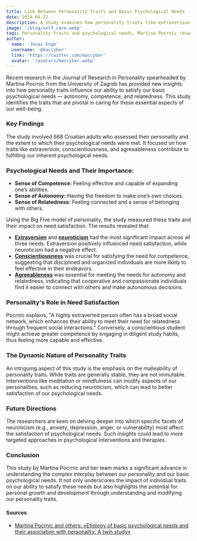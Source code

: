 ```yaml
---
title: Link Between Personality Traits and Basic Psychological Needs
date: 2024-04-22
description: A study examines how personality traits like extraversion, conscientiousness, and agreeableness affect the satisfaction of basic psychological needs such as autonomy, competence, and relatedness.
image: '/blog/self_care.webp'
tags: Personality traits and psychological needs, Martina Pocrnic research, Big Five model impact, Autonomy and personality, Competence and conscientiousness, Relatedness and agreeableness, Extraversion benefits, Neuroticism drawbacks, Psychological well-being, Personality trait malleability, Mindfulness and personality change, Croatian psychological study, Social networks and extraversion, Personal growth through personality, Psychological interventions, Targeting neuroticism, Personality and mental health, University of Zagreb study, Personality assessments, Future directions in personality research
author:
  name: 'Jonas Enge'
  username: '@maccyber'
  link: 'https://twitter.com/maccyber'
  avatar: '/avatars/maccyber.webp'
---
```


Recent research in the Journal of Research in Personality spearheaded by Martina Pocrnic from the University of Zagreb has provided new insights into how personality traits influence our ability to satisfy our basic psychological needs — autonomy, competence, and relatedness. This study identifies the traits that are pivotal in caring for these essential aspects of our well-being.

### Key Findings

The study involved 668 Croatian adults who assessed their personality and the extent to which their psychological needs were met. It focused on how traits like extraversion, conscientiousness, and agreeableness contribute to fulfilling our inherent psychological needs.

### Psychological Needs and Their Importance:

- **Sense of Competence:** Feeling effective and capable of expanding one’s abilities.
- **Sense of Autonomy:** Having the freedom to make one’s own choices.
- **Sense of Relatedness:** Feeling connected and a sense of belonging with others.

Using the Big Five model of personality, the study measured these traits and their impact on need satisfaction. The results revealed that:

- [**Extraversion**](/articles/extraversion) and [**neuroticism**](/articles/neuroticism) had the most significant impact across all three needs. Extraversion positively influenced need satisfaction, while neuroticism had a negative effect.
- [**Conscientiousness**](/articles/conscientiousness) was crucial for satisfying the need for competence, suggesting that disciplined and organized individuals are more likely to feel effective in their endeavors.
- [**Agreeableness**](/articles/agreeableness) was essential for meeting the needs for autonomy and relatedness, indicating that cooperative and compassionate individuals find it easier to connect with others and make autonomous decisions.

### Personality's Role in Need Satisfaction

Pocrnic explains, "A highly extraverted person often has a broad social network, which enhances their ability to meet their need for relatedness through frequent social interactions." Conversely, a conscientious student might achieve greater competence by engaging in diligent study habits, thus feeling more capable and effective.

### The Dynamic Nature of Personality Traits

An intriguing aspect of this study is the emphasis on the malleability of personality traits. While traits are generally stable, they are not immutable. Interventions like meditation or mindfulness can modify aspects of our personalities, such as reducing neuroticism, which can lead to better satisfaction of our psychological needs.

### Future Directions

The researchers are keen on delving deeper into which specific facets of neuroticism (e.g., anxiety, depression, anger, or vulnerability) most affect the satisfaction of psychological needs. Such insights could lead to more targeted approaches in psychological interventions and therapies.

### Conclusion

This study by Martina Pocrnic and her team marks a significant advance in understanding the complex interplay between our personality and our basic psychological needs. It not only underscores the impact of individual traits on our ability to satisfy these needs but also highlights the potential for personal growth and development through understanding and modifying our personality traits.

#### **Sources**

- [Martina Pocrnic and others: «Etiology of basic psychological needs and their association with personality: A twin study»](https://www.sciencedirect.com/science/article/abs/pii/S0092656622000149)
